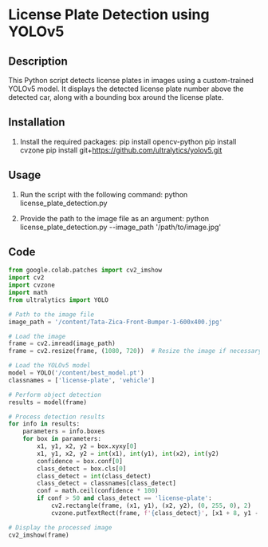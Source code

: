 # License Plate Detection using YOLOv5

## Description
This Python script detects license plates in images using a custom-trained YOLOv5 model. It displays the detected license plate number above the detected car, along with a bounding box around the license plate.

## Installation
1. Install the required packages:
pip install opencv-python
pip install cvzone
pip install git+https://github.com/ultralytics/yolov5.git


## Usage
1. Run the script with the following command:
python license_plate_detection.py

2. Provide the path to the image file as an argument:
python license_plate_detection.py --image_path '/path/to/image.jpg'


## Code
```python
from google.colab.patches import cv2_imshow
import cv2
import cvzone
import math
from ultralytics import YOLO

# Path to the image file
image_path = '/content/Tata-Zica-Front-Bumper-1-600x400.jpg'

# Load the image
frame = cv2.imread(image_path)
frame = cv2.resize(frame, (1080, 720))  # Resize the image if necessary

# Load the YOLOv5 model
model = YOLO('/content/best_model.pt')
classnames = ['license-plate', 'vehicle']

# Perform object detection
results = model(frame)

# Process detection results
for info in results:
    parameters = info.boxes
    for box in parameters:
        x1, y1, x2, y2 = box.xyxy[0]
        x1, y1, x2, y2 = int(x1), int(y1), int(x2), int(y2)
        confidence = box.conf[0]
        class_detect = box.cls[0]
        class_detect = int(class_detect)
        class_detect = classnames[class_detect]
        conf = math.ceil(confidence * 100)
        if conf > 50 and class_detect == 'license-plate':
            cv2.rectangle(frame, (x1, y1), (x2, y2), (0, 255, 0), 2)
            cvzone.putTextRect(frame, f'{class_detect}', [x1 + 8, y1 - 12], thickness=2, scale=1)

# Display the processed image
cv2_imshow(frame)





